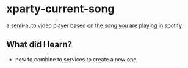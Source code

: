 # xparty-current-song
a semi-auto video player based on the song you are playing in spotify

## What did I learn?

- how to combine to services to create a new one
